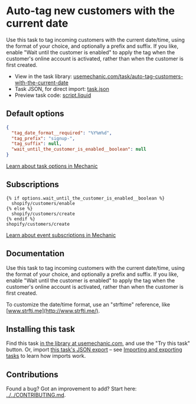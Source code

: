 # Auto-tag new customers with the current date

Use this task to tag incoming customers with the current date/time, using the format of your choice, and optionally a prefix and suffix. If you like, enable "Wait until the customer is enabled" to apply the tag when the customer's online account is activated, rather than when the customer is first created.

* View in the task library: [usemechanic.com/task/auto-tag-customers-with-the-current-date](https://usemechanic.com/task/auto-tag-customers-with-the-current-date)
* Task JSON, for direct import: [task.json](../../tasks/auto-tag-customers-with-the-current-date.json)
* Preview task code: [script.liquid](./script.liquid)

## Default options

```json
{
  "tag_date_format__required": "%Y%m%d",
  "tag_prefix": "signup-",
  "tag_suffix": null,
  "wait_until_the_customer_is_enabled__boolean": null
}
```

[Learn about task options in Mechanic](https://docs.usemechanic.com/article/471-task-options)

## Subscriptions

```liquid
{% if options.wait_until_the_customer_is_enabled__boolean %}
  shopify/customers/enable
{% else %}
  shopify/customers/create
{% endif %}
shopify/customers/create
```

[Learn about event subscriptions in Mechanic](https://docs.usemechanic.com/article/408-subscriptions)

## Documentation

Use this task to tag incoming customers with the current date/time, using the format of your choice, and optionally a prefix and suffix. If you like, enable "Wait until the customer is enabled" to apply the tag when the customer's online account is activated, rather than when the customer is first created.

To customize the date/time format, use an "strftime" reference, like [www.strfti.me](http://www.strfti.me/).

## Installing this task

Find this task [in the library at usemechanic.com](https://usemechanic.com/task/auto-tag-customers-with-the-current-date), and use the "Try this task" button. Or, import [this task's JSON export](../../tasks/auto-tag-customers-with-the-current-date.json) – see [Importing and exporting tasks](https://docs.usemechanic.com/article/505-importing-and-exporting-tasks) to learn how imports work.

## Contributions

Found a bug? Got an improvement to add? Start here: [../../CONTRIBUTING.md](../../CONTRIBUTING.md).
